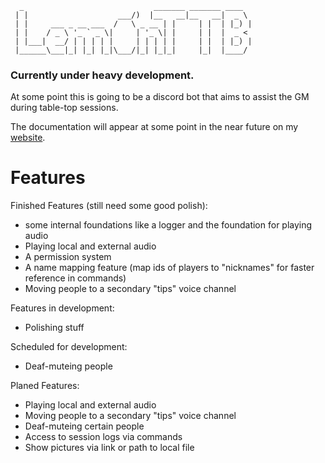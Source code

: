 ```
  _                             _______ _______ ____
 | |                    ___/)  |__   __|__   __|  _ \
 | |     ___ _ __ ___  /   \ _ __ | |     | |  | |_) |
 | |    / _ \ '_ ` _ \|     | '_ \| |     | |  |  _ <
 | |___|  __/ | | | | |     | | | | |     | |  | |_) |
 |______\___|_| |_| |_|\___/|_| |_|_|     |_|  |____/
 ```
### Currently under heavy development.

At some point this is going to be a discord bot that aims to assist the GM during table-top sessions.

The documentation will appear at some point in the near future on my [website](https://mprojectscode.github.io).

# Features
Finished Features (still need some good polish):
- some internal foundations like a logger and the foundation for playing audio
- Playing local and external audio
- A permission system
- A name mapping feature (map ids of players to "nicknames" for faster reference in commands)
- Moving people to a secondary "tips" voice channel

Features in development:
- Polishing stuff

Scheduled for development:
- Deaf-muteing people

Planed Features:
- Playing local and external audio
- Moving people to a secondary "tips" voice channel
- Deaf-muteing certain people
- Access to session logs via commands
- Show pictures via link or path to local file

